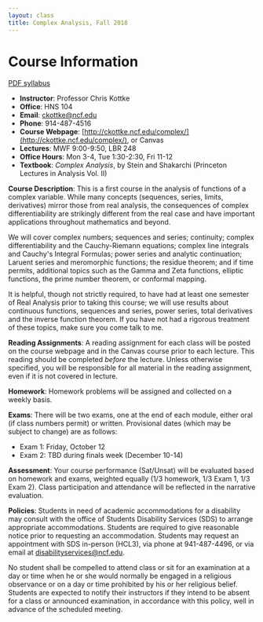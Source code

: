 ```yaml
---
layout: class
title: Complex Analysis, Fall 2018
---
```


Course Information
====================================
[PDF syllabus](syllabus.pdf)

- **Instructor**: Professor Chris Kottke
- **Office**: HNS 104
- **Email**: [ckottke@ncf.edu](mailto:ckottke@ncf.edu)
- **Phone**: 914-487-4516
- **Course Webpage**: [http://ckottke.ncf.edu/complex/](http://ckottke.ncf.edu/complex/), or Canvas
- **Lectures**: MWF 9:00-9:50, LBR 248
- **Office Hours**: Mon 3-4, Tue 1:30-2:30, Fri 11-12
- **Textbook**: *Complex Analysis*, by Stein and Shakarchi (Princeton Lectures in Analysis Vol. II)

**Course Description**:
This is a first course in the analysis of functions of a complex variable. 
While many concepts (sequences, series, limits, derivatives) mirror those from 
real analysis, the consequences of complex differentiability are strikingly
different from the real case and have important applications throughout mathematics
and beyond. 

We will cover complex numbers; sequences and series; continuity; complex
differentiability and the Cauchy-Riemann equations; complex line integrals and
Cauchy's Integral Formulas; power series and analytic continuation; Laruent series
and meromorphic functions; the residue theorem; and if time permits, additional topics
such as the Gamma and Zeta functions, elliptic functions, the prime number theorem, or conformal mapping.
 
It is helpful, though not strictly required, to have had at least one semester
of Real Analysis prior to taking this course; we will use results about
continuous functions, sequences and series, power series, total derivatives and
the inverse function theorem. If you have not had a rigorous treatment of these
topics, make sure you come talk to me.

**Reading Assignments**: 
A reading assignment for each class will be posted on the course webpage and in
the Canvas course prior to each lecture. This reading should be completed
*before* the lecture. Unless otherwise specified, you will be responsible for 
all material in the reading assignment, even if it is not covered in lecture.

**Homework**:
Homework problems will be assigned and collected on a weekly basis.

**Exams**: There will be two exams, one at the end of each module, either oral (if class numbers permit)
or written. Provisional dates (which may be subject to change) are as follows:

- Exam 1: Friday, October 12
- Exam 2: TBD during finals week (December 10-14)

**Assessment**: 
Your course performance (Sat/Unsat) will be evaluated based on homework and
exams, weighted equally (1/3 homework, 1/3 Exam 1, 1/3 Exam 2).  Class
participation and attendance will be reflected in the narrative evaluation.

**Policies**: 
Students in need of academic accommodations for a disability may consult with the office of Students
Disability Services (SDS) to arrange appropriate accommodations. Students are required to give
reasonable notice prior to requesting an accommodation. Students may request an appointment with
SDS in-person (HCL3), via phone at 941-487-4496, or via email at [disabilityservices@ncf.edu](mailto:disabilityservices@ncf.edu).

No student shall be compelled to attend class or sit for an examination at a
day or time when he or she would normally be engaged in a religious observance
or on a day or time prohibited by his or her religious belief.  Students are
expected to notify their instructors if they intend to be absent for a class or
announced examination, in accordance with this policy, well in advance of the scheduled
meeting.
